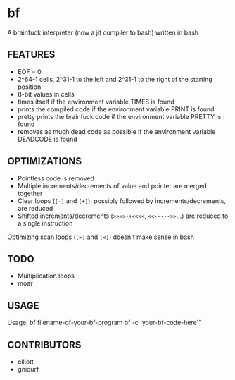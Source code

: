# bf
A brainfuck interpreter (now a jit compiler to bash) written in bash

## FEATURES ##

- EOF = 0
- 2^64-1 cells, 2^31-1 to the left and 2^31-1 to the right of the starting position
- 8-bit values in cells
- times itself if the environment variable TIMES is found
- prints the compiled code if the environment variable PRINT is found
- pretty prints the brainfuck code if the environment variable PRETTY is found
- removes as much dead code as possible if the environment variable DEADCODE is found

## OPTIMIZATIONS ##

- Pointless code is removed
- Multiple increments/decrements of value and pointer are merged together
- Clear loops (`[-]` and `[+]`), possibly followed by increments/decrements, are reduced
- Shifted increments/decrements (`>>>>++<<<<`, `<<----->>`...) are reduced to a single instruction

Optimizing scan loops (`[>]` and `[<]`) doesn't make sense in bash

## TODO ##

- Multiplication loops
- moar


## USAGE ##

  Usage: bf filename-of-your-bf-program
         bf -c 'your-bf-code-here'"


## CONTRIBUTORS ##

- elliott
- gniourf
